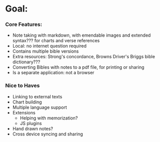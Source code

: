 # Goal:

### Core Features:
- Note taking with markdown, with emendable images and extended syntax??? for charts and verse references
- Local: no internet question required
- Contains multiple bible versions
- Extra resources: Strong's concordance, Browns Driver's Briggs bible dictionary???
- Converting Bibles with notes to a pdf file, for printing or sharing
- Is a separate application: not a browser

### Nice to Haves
- Linking to external texts
- Chart building
- Multiple language support
- Extensions
  - Helping with memorization?
  - JS plugins
- Hand drawn notes?
- Cross device syncing and sharing